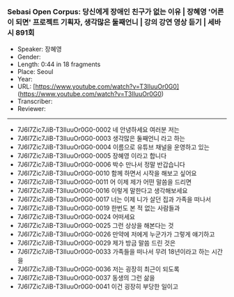 ### Sebasi Open Corpus: 당신에게 장애인 친구가 없는 이유 | 장혜영 '어른이 되면' 프로젝트 기획자, 생각많은 둘째언니 | 강의 강연 영상 듣기 | 세바시 891회

- Speaker: 장혜영
- Gender: 
- Length: 0:44 in 18 fragments
- Place: Seoul
- Year: 
- URL: [https://www.youtube.com/watch?v=T3IluuOr0G0] (https://www.youtube.com/watch?v=T3IluuOr0G0)
- Transcriber: 
- Reviewer: 

---

- 7J6l7Zic7JiB-T3IluuOr0G0-0002 네 안녕하세요 여러분 저는
- 7J6l7Zic7JiB-T3IluuOr0G0-0003 생각많은 둘째언니 라고 하는
- 7J6l7Zic7JiB-T3IluuOr0G0-0004 이름으로 유튜브 채널을 운영하고 있는
- 7J6l7Zic7JiB-T3IluuOr0G0-0005 장혜영 이라고 합니다
- 7J6l7Zic7JiB-T3IluuOr0G0-0006 박수 만나서 정말 반갑습니다
- 7J6l7Zic7JiB-T3IluuOr0G0-0010 함께 하면서 시작을 해보고 싶어요
- 7J6l7Zic7JiB-T3IluuOr0G0-0011 어 이제 제가 어떤 말씀을 드리면
- 7J6l7Zic7JiB-T3IluuOr0G0-0016 이렇게 말한다고 생각해보세요
- 7J6l7Zic7JiB-T3IluuOr0G0-0017 너는 이제 니가 살던 집과 가족을 떠나서
- 7J6l7Zic7JiB-T3IluuOr0G0-0019 한번도 본 적 없는 사람들과
- 7J6l7Zic7JiB-T3IluuOr0G0-0024 어떠세요
- 7J6l7Zic7JiB-T3IluuOr0G0-0025 그런 상상을 해본다는 것
- 7J6l7Zic7JiB-T3IluuOr0G0-0026 만약에 저에게 누군가가 그렇게 얘기하고
- 7J6l7Zic7JiB-T3IluuOr0G0-0029 제가 방금 말씀 드린 것은
- 7J6l7Zic7JiB-T3IluuOr0G0-0033 가족들을 떠나서 무려 18년이라고 하는 시간을
- 7J6l7Zic7JiB-T3IluuOr0G0-0036 저는 굉장히 최근이 되도록
- 7J6l7Zic7JiB-T3IluuOr0G0-0037 동생의 그런 삶을
- 7J6l7Zic7JiB-T3IluuOr0G0-0041 이건 굉장히 부당한 일이고
